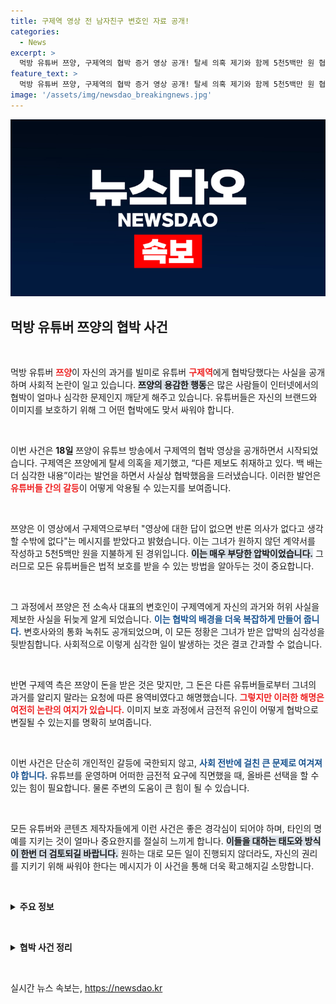 ```yaml
---
title: 구제역 영상 전 남자친구 변호인 자료 공개!
categories:
  - News
excerpt: >
  먹방 유튜버 쯔양, 구제역의 협박 증거 영상 공개! 탈세 의혹 제기와 함께 5천5백만 원 협박 사건의 전말, 과연 진실은? 클릭해보세요!
feature_text: >
  먹방 유튜버 쯔양, 구제역의 협박 증거 영상 공개! 탈세 의혹 제기와 함께 5천5백만 원 협박 사건의 전말, 과연 진실은? 클릭해보세요!
image: '/assets/img/newsdao_breakingnews.jpg'
---
```


<p><img src="/assets/img/newsdao_breakingnews.jpg" alt="koreaapp 속보" /></p>

<h2 data-ke-size="size26">먹방 유튜버 쯔양의 협박 사건</h2>

<p data-ke-size="size16">&nbsp;</p>

<p>먹방 유튜버 <b><span style="color: #ee2323;">쯔양</span></b>이 자신의 과거를 빌미로 유튜버 <b><span style="color: #ee2323;">구제역</span></b>에게 협박당했다는 사실을 공개하며 사회적 논란이 일고 있습니다. <b><span style="background-color: #21538527;">쯔양의 용감한 행동</span></b>은 많은 사람들이 인터넷에서의 협박이 얼마나 심각한 문제인지 깨닫게 해주고 있습니다. 유튜버들은 자신의 브랜드와 이미지를 보호하기 위해 그 어떤 협박에도 맞서 싸워야 합니다. </p>

<p data-ke-size="size16">&nbsp;</p>

<p>이번 사건은 <b><span style="1a5490;">18일</span></b> 쯔양이 유튜브 방송에서 구제역의 협박 영상을 공개하면서 시작되었습니다. 구제역은 쯔양에게 탈세 의혹을 제기했고, “다른 제보도 취재하고 있다. 백 배는 더 심각한 내용”이라는 발언을 하면서 사실상 협박했음을 드러냈습니다. 이러한 발언은 <b><span style="color: #ee2323;">유튜버들 간의 갈등</span></b>이 어떻게 악용될 수 있는지를 보여줍니다.</p>

<p data-ke-size="size16">&nbsp;</p>

<p>쯔양은 이 영상에서 구제역으로부터 "영상에 대한 답이 없으면 반론 의사가 없다고 생각할 수밖에 없다"는 메시지를 받았다고 밝혔습니다. 이는 그녀가 원하지 않던 계약서를 작성하고 5천5백만 원을 지불하게 된 경위입니다. <b><span style="background-color: #21538527;">이는 매우 부당한 압박이었습니다.</span></b> 그러므로 모든 유튜버들은 법적 보호를 받을 수 있는 방법을 알아두는 것이 중요합니다.</p>

<p data-ke-size="size16">&nbsp;</p>

<p>그 과정에서 쯔양은 전 소속사 대표의 변호인이 구제역에게 자신의 과거와 허위 사실을 제보한 사실을 뒤늦게 알게 되었습니다. <b><span style="color: #1a5490;">이는 협박의 배경을 더욱 복잡하게 만들어 줍니다.</span></b> 변호사와의 통화 녹취도 공개되었으며, 이 모든 정황은 그녀가 받은 압박의 심각성을 뒷받침합니다. 사회적으로 이렇게 심각한 일이 발생하는 것은 결코 간과할 수 없습니다.</p>

<p data-ke-size="size16">&nbsp;</p>

<p>반면 구제역 측은 쯔양이 돈을 받은 것은 맞지만, 그 돈은 다른 유튜버들로부터 그녀의 과거를 알리지 말라는 요청에 따른 용역비였다고 해명했습니다. <b><span style="color: #ee2323;">그렇지만 이러한 해명은 여전히 논란의 여지가 있습니다.</span></b> 이미지 보호 과정에서 금전적 유인이 어떻게 협박으로 변질될 수 있는지를 명확히 보여줍니다.</p>

<p data-ke-size="size16">&nbsp;</p>

<p>이번 사건은 단순히 개인적인 갈등에 국한되지 않고, <b><span style="color: #1a5490;">사회 전반에 걸친 큰 문제로 여겨져야 합니다.</span></b> 유튜브를 운영하며 어떠한 금전적 요구에 직면했을 때, 올바른 선택을 할 수 있는 힘이 필요합니다. 물론 주변의 도움이 큰 힘이 될 수 있습니다. </p>

<p data-ke-size="size16">&nbsp;</p>

<p>모든 유튜버와 콘텐츠 제작자들에게 이런 사건은 좋은 경각심이 되어야 하며, 타인의 명예를 지키는 것이 얼마나 중요한지를 절실히 느끼게 합니다. <b><span style="background-color: #21538527;">이들을 대하는 태도와 방식이 한번 더 검토되길 바랍니다.</span></b> 원하는 대로 모든 일이 진행되지 않더라도, 자신의 권리를 지키기 위해 싸워야 한다는 메시지가 이 사건을 통해 더욱 확고해지길 소망합니다.</p>

<p data-ke-size="size16">&nbsp;</p>

<p><details><summary><b>주요 정보</b></summary></p>

<ul>
<li>쯔양, 구제역의 협박 사건 공개</li>
<li>탈세 의혹 및 과거 사실들</li>
<li>변호인과의 통화 녹취 공개</li>
<li>구제역의 반박 및 상황 설명</li>
<li>유튜버 간의 갈등과 사회적 문제로의 확산</li>
</ul>

<p></details></p>

<p data-ke-size="size16">&nbsp;</p>

<p><details><summary><b>협박 사건 정리</b></summary></p>

<table>
<tr>
<td style="text-align: center; height: 17px;"><b>사건 내용</b></td>
<td style="text-align: center; height: 17px;"><b>주체</b></td>
<td style="text-align: center; height: 17px;"><b>금전적 요구</b></td>
</tr>
<tr>
<td style="text-align: center; height: 17px;"><b>탈세 의혹 제기</b></td>
<td style="text-align: center; height: 17px;"><b>구제역</b></td>
<td style="text-align: center; height: 17px;"><b>5천5백만 원</b></td>
</tr>
<tr>
<td style="text-align: center; height: 17px;"><b>과거 제보</b></td>
<td style="text-align: center; height: 17px;"><b>변호인</b></td>
<td style="text-align: center; height: 17px;"><b>해당 없음</b></td>
</tr>
</table>

<p></details></p>

<p data-ke-size="size16">&nbsp;</p>
실시간 뉴스 속보는, <a href="https://newsdao.kr" rel="dofollow">https://newsdao.kr</a>


